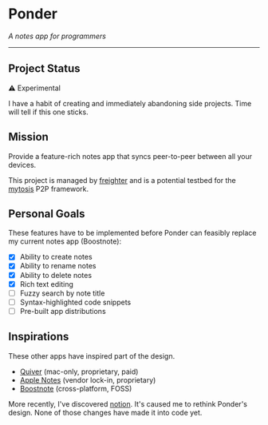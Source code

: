 # Ponder
_A notes app for programmers_

---

## Project Status
:warning: Experimental

I have a habit of creating and immediately abandoning side projects. Time will
tell if this one sticks.

## Mission
Provide a feature-rich notes app that syncs peer-to-peer between all your devices.

This project is managed by
[freighter](https://github.com/PsychoLlama/freighter) and is a potential
testbed for the [mytosis](https://github.com/PsychoLlama/mytosis) P2P
framework.

## Personal Goals
These features have to be implemented before Ponder can feasibly replace my
current notes app (Boostnote):
- [x] Ability to create notes
- [x] Ability to rename notes
- [x] Ability to delete notes
- [x] Rich text editing
- [ ] Fuzzy search by note title
- [ ] Syntax-highlighted code snippets
- [ ] Pre-built app distributions

## Inspirations
These other apps have inspired part of the design.

- [Quiver](http://happenapps.com/) (mac-only, proprietary, paid)
- [Apple Notes](https://www.icloud.com/#notes) (vendor lock-in, proprietary)
- [Boostnote](https://boostnote.io/) (cross-platform, FOSS)

More recently, I've discovered [notion](https://www.notion.so/). It's caused
me to rethink Ponder's design. None of those changes have made it into code
yet.

